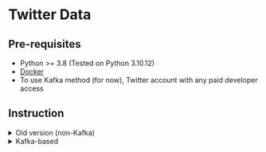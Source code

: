 # Twitter Data

## Pre-requisites
* Python >= 3.8 (Tested on Python 3.10.12)
* [Docker](docker.com)
* To use Kafka method (for now), Twitter account with any paid developer access

## Instruction
<details>
  <summary>Old version (non-Kafka)</summary>

0. Clone repo
```bash
git clone https://github.com/IT4043E-IT5384-2023/IT4043E_Group8_Problem3
cd IT4043E_Group8_Problem3/
```

2. (Optional) Create virtual Python environment
```bash
python -m venv tw_crawler
source ./tw_crawler/bin/activate 
```

2. Install Python requirements
```bash
pip install -r requirement.txt
```

3. Create a Twitter/X account and [sign up for API](https://developer.twitter.com)

4. Create a acc.txt file containing these information (only the values):
```
USERNAME
USER PASSWORD
BEARER KEY
```

5. Crawl away. Change keywords in config.yaml:
```bash
cd crawler/
mkdir -p data/
python crawler.py
```
</details>

<details>
  <summary>Kafka-based</summary>
0. Clone repo
```bash
git clone --recursive https://github.com/IT4043E-IT5384-2023/IT4043E_Group8_Problem3
cd IT4043E_Group8_Problem3/
cd kafka/
```

1. (Optional) Create virtual Python environment
```bash
python -m venv tw_crl_kafka
source ./tw_crl_kafka/bin/activate 
```

2. Install Python requirements
```bash
pip install -r ../requirement.txt
```

3. Create a Twitter/X account and [sign up for API](https://developer.twitter.com)

4. Copy `.env.example` to `.env` and fill in accordingly (from the dev account)

5. Change keywords and other infos in `config_kw.yml` and `config_kol.yml`

6. Run Kafka/Zookeeper Docker image (provided by Conduktor)
```bash
docker compose -f ./kafka-stack-docker-compose/zk-single-kafka-single.yml up
```
z
7. Crawl away:
```bash
python tw_streaming.py
```
</details>
